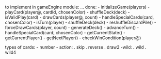 to implement in gameEngine module:
    ...
done: 
    - initializeGame(players)
    - playCard(player@, cardId, chosenColor)
    - shuffleDeck(deck)
    - isValidPlay(card)
    - drawCards(player@, count)
    - handleSpecialCards(card, chosenColor)
    - isTurn(player)
    - shuffleDeck(deck)
    - reshuffleDiscardPile()
    - forceDrawCards(player, count)
    - generateDeck()
    - advanceTurn()
    - handleSpecialCard(card, chosenColor)
    - getCurrentState()
    - getCurrentPlayer()
    - getNextPlayer()
    - checkWinCondition(player@)

types of cards:
    - number
    - action:
        . skip
        . reverse
        . draw2
    -wild:
        . wild
        . wild4
